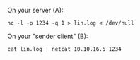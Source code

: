On your server (A):


```
nc -l -p 1234 -q 1 > lin.log < /dev/null
```

On your "sender client" (B):

```
cat lin.log | netcat 10.10.16.5 1234
```